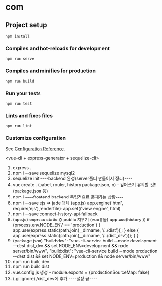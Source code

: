 # com

## Project setup
```
npm install
```

### Compiles and hot-reloads for development
```
npm run serve
```

### Compiles and minifies for production
```
npm run build
```

### Run your tests
```
npm run test
```

### Lints and fixes files
```
npm run lint
```

### Customize configuration
See [Configuration Reference](https://cli.vuejs.org/config/).


<vue-cli + express-generator + sequelize-cli>

1. express .
2. npm i --save sequelize mysql2
3. sequelize init
----backend 완성(server폴더 만들어서 정리)----
4. vue create . (babel, router, history package.json, n) - 덮어쓰기 유의할 것!!(package.json 등)
5. npm i
----frontend backend 독립적으로 존재하는 상황----
6. npm i --save ejs => jade 대체
(app.js)
app.engine('html', require('ejs'),renderfile);
app.set(('view engine', html);
7. npm i --save connect-history-api-fallback
8. (app.js)
express static 중 public 지우기 (vue충돌)
app.use(history())
if (process.env.NODE_ENV == 'production') {
app.use(express.static(path.join(__dirname, '/../dist')));
} else {
app.use(express.static(path.join(__dirname, '/../dist_dev')));
}
}
9. (package.json)
"build:dev": "vue-cli-service build --mode development --dest dist_dev && set NODE_ENV=development && node server/bin/www",
    "build:dist": "vue-cli-service build --mode production --dest dist && set NODE_ENV=production && node server/bin/www"
10. npm run build:dev
11. npm run build:dist
12. vue.config.js 생성 - module.exports = {productionSourceMap: false}
13. (.gitignore)
/dist_dev에 추가
----설정 끝----
